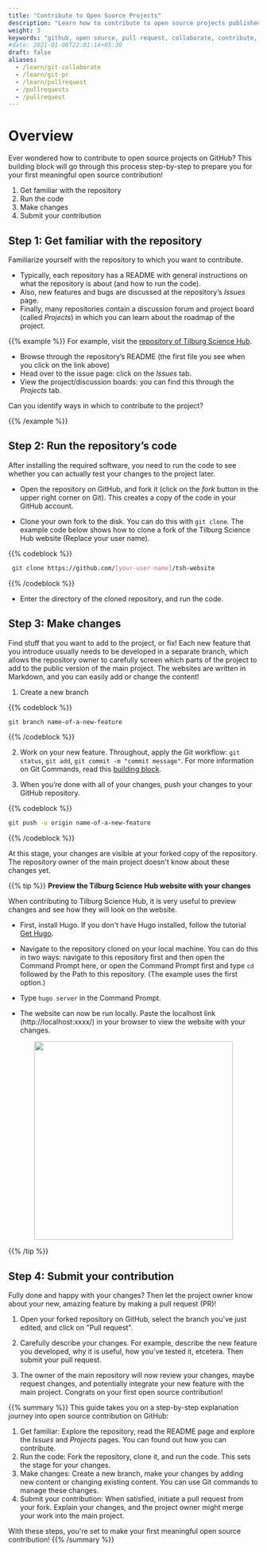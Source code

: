 ```yaml
---
title: "Contribute to Open Source Projects"
description: "Learn how to contribute to open source projects published on GitHub."
weight: 3
keywords: "github, open source, pull request, collaborate, contribute, git, repository, forking, cloning, science, project, contribution"
#date: 2021-01-06T22:01:14+05:30
draft: false
aliases:
  - /learn/git-collaborate
  - /learn/git-pr
  - /learn/pullrequest
  - /pullrequests
  - /pullrequest
---
```


# Overview

Ever wondered how to contribute to open source projects on GitHub? This building block will go through this process step-by-step to prepare you for your first meaningful open source contribution!
 1. Get familiar with the repository
 2. Run the code
 3. Make changes
 4. Submit your contribution

## Step 1: Get familiar with the repository

Familiarize yourself with the repository to which you want to contribute.

- Typically, each repository has a README with general instructions on what the repository is about (and how to run the code).
- Also, new features and bugs are discussed at the repository’s *Issues* page.
- Finally, many repositories contain a discussion forum and project board (called *Projects*) in which you can learn about the roadmap of the project.

{{% example %}}
For example, visit the [repository of Tilburg Science Hub](https://github.com/tilburgsciencehub/tsh-website).

- Browse through the repository’s README (the first file you see when you click on the link above)
- Head over to the issue page: click on the *Issues* tab.
- View the project/discussion boards: you can find this through the *Projects* tab.

Can you identify ways in which to contribute to the project?

{{% /example %}}

## Step 2: Run the repository’s code

After installing the required software, you need to run the code to see whether you can actually test your changes to the project later.

- Open the repository on GitHub, and fork it (click on the *fork* button in the upper right corner on Git). This creates a copy of the code in your GitHub account.

- Clone your own fork to the disk. You can do this with `git clone`. The example code below shows how to clone a fork of the Tilburg Science Hub website (Replace your user name).

{{% codeblock %}}
```bash
 git clone https://github.com/[your-user-name]/tsh-website
```
{{% /codeblock %}}

- Enter the directory of the cloned repository, and run the code.

## Step 3: Make changes

Find stuff that you want to add to the project, or fix! Each new feature that you introduce usually needs to be developed in a separate branch, which allows the repository owner to carefully screen which parts of the project to add to the public version of the main project. The websites are written in Markdown, and you can easily add or change the content!

1. Create a new branch 

{{% codeblock %}}
```bash
git branch name-of-a-new-feature
```
{{% /codeblock %}}

2. Work on your new feature. Throughout, apply the Git workflow: `git status`, `git add`, `git commit -m "commit message"`. For more information on Git Commands, read this [building block](/building-blocks/contribute-and-share-your-work/most-important-git-commands/). 

3. When you’re done with all of your changes, push your changes to your GitHub repository. 

{{% codeblock %}}
```bash
git push -u origin name-of-a-new-feature
```
{{% /codeblock %}}

At this stage, your changes are visible at your forked copy of the repository. The repository owner of the main project doesn't know about these changes yet.

{{% tip %}}
**Preview the Tilburg Science Hub website with your changes**

When contributing to Tilburg Science Hub, it is very useful to preview changes and see how they will look on the website. 

- First, install Hugo. If you don't have Hugo installed, follow the tutorial [Get Hugo](https://tilburgsciencehub.com/tutorials/code-like-a-pro/hugo-website/get-hugo/).

- Navigate to the repository cloned on your local machine. You can do this in two ways: navigate to this repository first and then open the Command Prompt here, or open the Command Prompt first and type `cd` followed by the Path to this repository. (The example uses the first option.)

- Type `hugo server` in the Command Prompt.

- The website can now be run locally. Paste the localhost link (http://localhost:xxxx/) in your browser to view the website with your changes. 

<p align = "center">
<img src = "../hugoserver.png" width="400">
</p>

{{% /tip %}}

## Step 4: Submit your contribution

Fully done and happy with your changes? Then let the project owner know about your new, amazing feature by making a pull request (PR)!

1. Open your forked repository on GitHub, select the branch you've just edited, and click on "Pull request".

2. Carefully describe your changes. For example, describe the new feature you developed, why it is useful, how you've tested it, etcetera. Then submit your pull request.

3. The owner of the main repository will now review your changes, maybe request changes, and potentially integrate your new feature with the main project. Congrats on your first open source contribution!

{{% summary %}}
This guide takes you on a step-by-step explanation journey into open source contribution on GitHub:

1. Get familiar: Explore the repository, read the README page and explore the *Issues* and *Projects* pages. You can found out how you can contribute. 
2. Run the code: Fork the repository, clone it, and run the code. This sets the stage for your changes. 
3. Make changes: Create a new branch, make your changes by adding new content or changing existing content. You can use Git commands to manage these changes.
4. Submit your contribution: When satisfied, initiate a pull request from your fork. Explain your changes, and the project owner might merge your work into the main project. 

With these steps, you're set to make your first meaningful open source contribution!
{{% /summary %}}